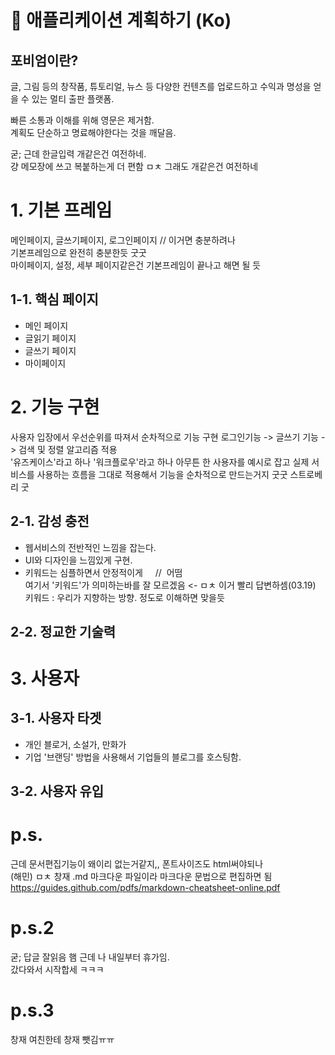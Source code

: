 # 📝 애플리케이션 계획하기 (Ko)
## 포비엄이란?
글, 그림 등의 창작품, 튜토리얼, 뉴스 등 다양한 컨텐츠를 업로드하고 수익과 명성을 얻을 수 있는 멀티 출판 플랫폼.

빠른 소통과 이해를 위해 영문은 제거함.\
계획도 단순하고 명료해야한다는 것을 깨달음.

굳; 근데 한글입력 개같은건 여전하네.\
걍 메모장에 쓰고 복붙하는게 더 편함 ㅁㅊ 그래도 개같은건 여전하네

# 1. 기본 프레임
메인페이지, 글쓰기페이지, 로그인페이지 // 이거면 충분하려나\
기본프레임으로 완전히 충분한듯 굿굿\
마이페이지, 설정, 세부 페이지같은건 기본프레임이 끝나고 해면 될 듯
## 1-1. 핵심 페이지
* 메인 페이지
* 글읽기 페이지
* 글쓰기 페이지
* 마이페이지

# 2. 기능 구현
사용자 입장에서 우선순위를 따져서 순차적으로 기능 구현
로그인기능 -> 글쓰기 기능 -> 검색 및 정렬 알고리즘 적용\
'유즈케이스'라고 하나 '워크플로우'라고 하나 아무튼 한 사용자를 예시로 잡고 실제 서비스를 사용하는 흐름을 그대로 적용해서 기능을 순차적으로 만드는거지 굿굿 스트로베리 굿

## 2-1. 감성 충전
* 웹서비스의 전반적인 느낌을 잡는다.
* UI와 디자인을 느낌있게 구현.
* 키워드는 심플하면서 안정적이게      //  어떰\
여기서 '키워드'가 의미하는바를 잘 모르겠음 <- ㅁㅊ 이거 빨리 답변하셈(03.19)
키워드 : 우리가 지향하는 방향. 정도로 이해하면 맞을듯

## 2-2. 정교한 기술력

# 3. 사용자
## 3-1. 사용자 타겟
* 개인
블로거, 소설가, 만화가
* 기업
'브랜딩' 방법을 사용해서 기업들의 블로그를 호스팅함.

## 3-2. 사용자 유입


# p.s.
근데 문서편집기능이 왜이리 없는거같지,, 폰트사이즈도 html써야되나\
(해민) ㅁㅊ 창재 .md 마크다운 파일이라 마크다운 문법으로 편집하면 됨\
https://guides.github.com/pdfs/markdown-cheatsheet-online.pdf

# p.s.2
굳; 답글 잘읽음 햄 근데 나 내일부터 휴가임.\
갔다와서 시작합세 ㅋㅋㅋ

# p.s.3
창재 여친한테 창재 뺏김ㅠㅠ
